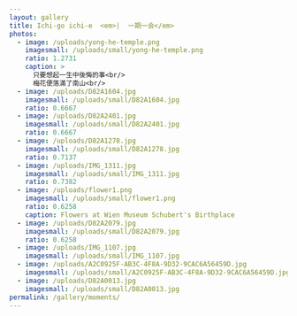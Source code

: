 ```yaml
---
layout: gallery
title: Ichi-go ichi-e  <em>|  一期一会</em>
photos:
  - image: /uploads/yong-he-temple.png
    imagesmall: /uploads/small/yong-he-temple.png
    ratio: 1.2731
    caption: >
      只要想起一生中後悔的事<br/>
      梅花便落滿了南山<br/>
  - image: /uploads/D82A1604.jpg
    imagesmall: /uploads/small/D82A1604.jpg
    ratio: 0.6667
  - image: /uploads/D82A2401.jpg
    imagesmall: /uploads/small/D82A2401.jpg
    ratio: 0.6667
  - image: /uploads/D82A1278.jpg
    imagesmall: /uploads/small/D82A1278.jpg
    ratio: 0.7137
  - image: /uploads/IMG_1311.jpg
    imagesmall: /uploads/small/IMG_1311.jpg
    ratio: 0.7382
  - image: /uploads/flower1.png
    imagesmall: /uploads/small/flower1.png
    ratio: 0.6258
    caption: Flowers at Wien Museum Schubert's Birthplace
  - image: /uploads/D82A2079.jpg
    imagesmall: /uploads/small/D82A2079.jpg
    ratio: 0.6258
  - image: /uploads/IMG_1107.jpg
    imagesmall: /uploads/small/IMG_1107.jpg
  - image: /uploads/A2C0925F-AB3C-4F8A-9D32-9CAC6A56459D.jpg
    imagesmall: /uploads/small/A2C0925F-AB3C-4F8A-9D32-9CAC6A56459D.jpg
  - image: /uploads/D82A0013.jpg
    imagesmall: /uploads/small/D82A0013.jpg
permalink: /gallery/moments/
---
```

